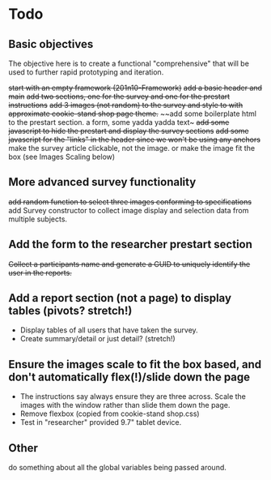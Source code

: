 # Todo

## Basic objectives

The objective here is to create a functional "comprehensive" that will be used to further rapid prototyping and iteration.

~~start with an empty framework (201n10-Framework)~~
~~add a basic header and main~~
~~add two sections, one for the survey and one for the prestart instructions~~
~~add 3 images (not random) to the survey and style to with approximate cookie-stand shop page theme.~~
~~add some boilerplate html to the prestart section. a form, some yadda yadda text~
~~add some javascript to hide the prestart and display the survey sections~~
~~add some javascript for the "links" in the header since we won't be using any anchors~~
make the survey article clickable, not the image. or make the image fit the box (see Images Scaling below)

## More advanced survey functionality

~~add random function to select three images conforming to specifications~~
add Survey constructor to collect image display and selection data from multiple subjects.

## Add the form to the researcher prestart section

~~Collect a participants name and generate a GUID to uniquely identify the user in the reports.~~

## Add a report section (not a page) to display tables (pivots? stretch!)

- Display tables of all users that have taken the survey.
- Create summary/detail or just detail? (stretch!)

## Ensure the images scale to fit the box based, and don't automatically flex(!)/slide down the page

- The instructions say always ensure they are three across. Scale the images with the window rather than slide them down the page.
- Remove flexbox (copied from cookie-stand shop.css)
- Test in "researcher" provided 9.7" tablet device.

## Other

do something about all the global variables being passed around.